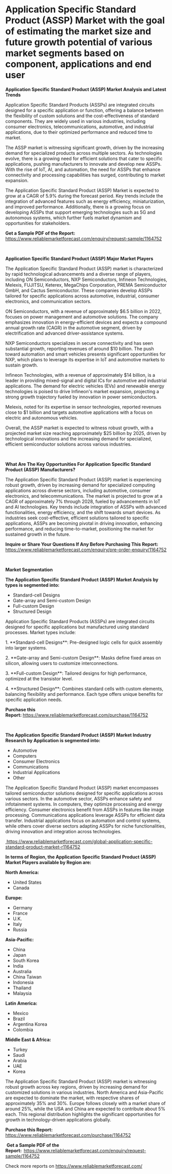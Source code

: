 <p><h1>Application Specific Standard Product (ASSP) Market with the goal of estimating the market size and future growth potential of various market segments based on component, applications and end user</h1></p><p><strong>Application Specific Standard Product (ASSP) Market Analysis and Latest Trends</strong></p>
<p><p>Application Specific Standard Products (ASSPs) are integrated circuits designed for a specific application or function, offering a balance between the flexibility of custom solutions and the cost-effectiveness of standard components. They are widely used in various industries, including consumer electronics, telecommunications, automotive, and industrial applications, due to their optimized performance and reduced time to market.</p><p>The ASSP market is witnessing significant growth, driven by the increasing demand for specialized products across multiple sectors. As technologies evolve, there is a growing need for efficient solutions that cater to specific applications, pushing manufacturers to innovate and develop new ASSPs. With the rise of IoT, AI, and automation, the need for ASSPs that enhance connectivity and processing capabilities has surged, contributing to market expansion.</p><p>The Application Specific Standard Product (ASSP) Market is expected to grow at a CAGR of 5.9% during the forecast period. Key trends include the integration of advanced features such as energy efficiency, miniaturization, and improved performance. Additionally, there is a growing focus on developing ASSPs that support emerging technologies such as 5G and autonomous systems, which further fuels market dynamism and opportunities for stakeholders.</p></p>
<p><strong>Get a Sample PDF of the Report:&nbsp;</strong> <a href="https://www.reliablemarketforecast.com/enquiry/request-sample/1164752?utm_campaign=2780&utm_medium=2&utm_source=Github&utm_content=ia&utm_term=06042025&utm_id=application-specific-standard-product-assp">https://www.reliablemarketforecast.com/enquiry/request-sample/1164752</a></p>
<p>&nbsp;</p>
<p><strong>Application Specific Standard Product (ASSP) Major Market Players</strong></p>
<p><p>The Application Specific Standard Product (ASSP) market is characterized by rapid technological advancements and a diverse range of players, including ON Semiconductors, NXP Semiconductors, Infineon Technologies, Melexis, FUJITSU, Keterex, MegaChips Corporation, PREMA Semiconductor GmbH, and Cactus Semiconductor. These companies develop ASSPs tailored for specific applications across automotive, industrial, consumer electronics, and communication sectors.</p><p>ON Semiconductors, with a revenue of approximately $6.5 billion in 2022, focuses on power management and automotive solutions. The company emphasizes innovation in energy-efficient devices and expects a compound annual growth rate (CAGR) in the automotive segment, driven by electrification and advanced driver-assistance systems.</p><p>NXP Semiconductors specializes in secure connectivity and has seen substantial growth, reporting revenues of around $10 billion. The push toward automation and smart vehicles presents significant opportunities for NXP, which plans to leverage its expertise in IoT and automotive markets to sustain growth.</p><p>Infineon Technologies, with a revenue of approximately $14 billion, is a leader in providing mixed-signal and digital ICs for automotive and industrial applications. The demand for electric vehicles (EVs) and renewable energy technologies is poised to drive Infineon's market expansion, projecting a strong growth trajectory fueled by innovation in power semiconductors.</p><p>Melexis, noted for its expertise in sensor technologies, reported revenues close to $1 billion and targets automotive applications with a focus on electric and autonomous vehicles.</p><p>Overall, the ASSP market is expected to witness robust growth, with a projected market size reaching approximately $25 billion by 2025, driven by technological innovations and the increasing demand for specialized, efficient semiconductor solutions across various industries.</p></p>
<p>&nbsp;</p>
<p><strong>What Are The Key Opportunities For Application Specific Standard Product (ASSP) Manufacturers?</strong></p>
<p><p>The Application Specific Standard Product (ASSP) market is experiencing robust growth, driven by increasing demand for specialized computing applications across diverse sectors, including automotive, consumer electronics, and telecommunications. The market is projected to grow at a CAGR of approximately 7% through 2028, fueled by advancements in IoT and AI technologies. Key trends include integration of ASSPs with advanced functionalities, energy efficiency, and the shift towards smart devices. As industries seek cost-effective, efficient solutions tailored to specific applications, ASSPs are becoming pivotal in driving innovation, enhancing performance, and reducing time-to-market, positioning the market for sustained growth in the future.</p></p>
<p><strong>Inquire or Share Your Questions If Any Before Purchasing This Report:</strong> <a href="https://www.reliablemarketforecast.com/enquiry/pre-order-enquiry/1164752?utm_campaign=2780&utm_medium=2&utm_source=Github&utm_content=ia&utm_term=06042025&utm_id=application-specific-standard-product-assp">https://www.reliablemarketforecast.com/enquiry/pre-order-enquiry/1164752</a></p>
<p>&nbsp;</p>
<p><strong>Market Segmentation</strong></p>
<p><strong>The Application Specific Standard Product (ASSP) Market Analysis by types is segmented into:</strong></p>
<p><ul><li>Standard-cell Designs</li><li>Gate-array and Semi-custom Design</li><li>Full-custom Design</li><li>Structured Design</li></ul></p>
<p><p>Application Specific Standard Products (ASSPs) are integrated circuits designed for specific applications but manufactured using standard processes. Market types include:</p><p>1. **Standard-cell Designs**: Pre-designed logic cells for quick assembly into larger systems.</p><p>2. **Gate-array and Semi-custom Design**: Masks define fixed areas on silicon, allowing users to customize interconnections.</p><p>3. **Full-custom Design**: Tailored designs for high performance, optimized at the transistor level.</p><p>4. **Structured Design**: Combines standard cells with custom elements, balancing flexibility and performance. Each type offers unique benefits for specific application needs.</p></p>
<p><strong>Purchase this Report:&nbsp;</strong><a href="https://www.reliablemarketforecast.com/purchase/1164752?utm_campaign=2780&utm_medium=2&utm_source=Github&utm_content=ia&utm_term=06042025&utm_id=application-specific-standard-product-assp">https://www.reliablemarketforecast.com/purchase/1164752</a></p>
<p>&nbsp;</p>
<p><strong>The Application Specific Standard Product (ASSP) Market Industry Research by Application is segmented into:</strong></p>
<p><ul><li>Automotive</li><li>Computers</li><li>Consumer Electronics</li><li>Communications</li><li>Industrial Applications</li><li>Other</li></ul></p>
<p><p>The Application Specific Standard Product (ASSP) market encompasses tailored semiconductor solutions designed for specific applications across various sectors. In the automotive sector, ASSPs enhance safety and infotainment systems. In computers, they optimize processing and energy efficiency. Consumer electronics benefit from ASSPs in features like image processing. Communications applications leverage ASSPs for efficient data transfer. Industrial applications focus on automation and control systems, while others cover diverse sectors adapting ASSPs for niche functionalities, driving innovation and integration across technologies.</p></p>
<p><a href="https://www.reliablemarketforecast.com/global-application-specific-standard-product-market-r1164752?utm_campaign=2780&utm_medium=2&utm_source=Github&utm_content=ia&utm_term=06042025&utm_id=application-specific-standard-product-assp">&nbsp;https://www.reliablemarketforecast.com/global-application-specific-standard-product-market-r1164752</a></p>
<p><strong>In terms of Region, the Application Specific Standard Product (ASSP) Market Players available by Region are:</strong></p>
<p>
    <p> <strong> North America: </strong>
        <ul>
            <li>United States</li>
            <li>Canada</li>
        </ul>
        </p> 
    <p> <strong> Europe: </strong>
        <ul>
            <li>Germany</li>
            <li>France</li>
            <li>U.K.</li>
            <li>Italy</li>
            <li>Russia</li>
        </ul>
        </p> 
    <p> <strong> Asia-Pacific: </strong>
        <ul>
            <li>China</li>
            <li>Japan</li>
            <li>South Korea</li>
            <li>India</li>
            <li>Australia</li>
            <li>China Taiwan</li>
            <li>Indonesia</li>
            <li>Thailand</li>
            <li>Malaysia</li>
        </ul>
        </p> 
    <p> <strong> Latin America: </strong>
        <ul>
            <li>Mexico</li>
            <li>Brazil</li>
            <li>Argentina Korea</li>
            <li>Colombia</li>
        </ul>
        </p> 
    <p> <strong> Middle East & Africa: </strong>
        <ul>
            <li>Turkey</li>
            <li>Saudi</li>
            <li>Arabia</li>
            <li>UAE</li>
            <li>Korea</li>
        </ul>
    </p>
    </p>
<p><p>The Application Specific Standard Product (ASSP) market is witnessing robust growth across key regions, driven by increasing demand for customized solutions in various industries. North America and Asia-Pacific are expected to dominate the market, with respective shares of approximately 35% and 30%. Europe follows closely with a market share of around 25%, while the USA and China are expected to contribute about 5% each. This regional distribution highlights the significant opportunities for growth in technology-driven applications globally.</p></p>
<p><strong>Purchase this Report: </strong><a href="https://www.reliablemarketforecast.com/purchase/1164752?utm_campaign=2780&utm_medium=2&utm_source=Github&utm_content=ia&utm_term=06042025&utm_id=application-specific-standard-product-assp">https://www.reliablemarketforecast.com/purchase/1164752</a></p>
<p>&nbsp;<strong>Get a Sample PDF of the Report:&nbsp;&nbsp;</strong><a href="https://www.reliablemarketforecast.com/enquiry/request-sample/1164752?utm_campaign=2780&utm_medium=2&utm_source=Github&utm_content=ia&utm_term=06042025&utm_id=application-specific-standard-product-assp">https://www.reliablemarketforecast.com/enquiry/request-sample/1164752</a></p>
<p><strong></strong></p>
<p>Check more reports on <a href="https://www.reliablemarketforecast.com/?utm_campaign=2780&utm_medium=2&utm_source=Github&utm_content=ia&utm_term=06042025&utm_id=application-specific-standard-product-assp">https://www.reliablemarketforecast.com/</a></p>
